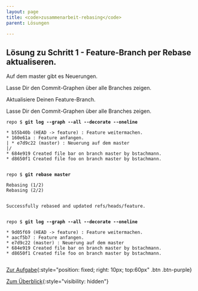 ```yaml
---
layout: page
title: <code>zusammenarbeit-rebasing</code>
parent: Lösungen

---
```

## Lösung zu Schritt 1 - Feature-Branch per Rebase aktualiseren.

Auf dem master gibt es Neuerungen.

Lasse Dir den Commit-Graphen über alle Branches zeigen.

Aktualisiere Deinen Feature-Branch.

Lasse Dir den Commit-Graphen über alle Branches zeigen.


<pre><code>repo $ <b>git log --graph --all --decorate --oneline</b><br><br>* b55b40b (HEAD -&gt; feature) : Feature weitermachen.<br>* 160e61a : Feature anfangen.<br>| * e7d9c22 (master) : Neuerung auf dem master<br>|/  <br>* 684e919 Created file bar on branch master by bstachmann.<br>* d8650f1 Created file foo on branch master by bstachmann.<br><br></code></pre>



<pre><code>repo $ <b>git rebase master</b><br><br>Rebasing (1/2)<br>Rebasing (2/2)<br><br>                                                                                <br>Successfully rebased and updated refs/heads/feature.<br><br></code></pre>



<pre><code>repo $ <b>git log --graph --all --decorate --oneline</b><br><br>* 9d05f69 (HEAD -&gt; feature) : Feature weitermachen.<br>* aacf5b7 : Feature anfangen.<br>* e7d9c22 (master) : Neuerung auf dem master<br>* 684e919 Created file bar on branch master by bstachmann.<br>* d8650f1 Created file foo on branch master by bstachmann.<br><br></code></pre>


[Zur Aufgabe](aufgabe-zusammenarbeit-rebasing.html){:style="position: fixed; right: 10px; top:60px" .btn .btn-purple}

[Zum Überblick](../../ueberblick.html){:style="visibility: hidden"}

